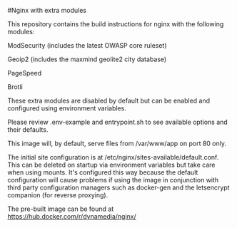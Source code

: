 #Nginx with extra modules

This repository contains the build instructions for nginx with the following modules:

ModSecurity (includes the latest OWASP core ruleset)

Geoip2 (includes the maxmind geolite2 city database)

PageSpeed

Brotli

These extra modules are disabled by default but can be enabled and configured using environment variables.

Please review .env-example and entrypoint.sh to see available options and their defaults.

This image will, by default, serve files from /var/www/app on port 80 only.

The initial site configuration is at /etc/nginx/sites-available/default.conf. This can be deleted on startup via environment variables but take care when using mounts. It's configured this way because the default configuration will cause problems if using the image in conjunction with third party configuration managers such as docker-gen and the letsencrypt companion (for reverse proxying).

The pre-built image can be found at https://hub.docker.com/r/dynamedia/nginx/

